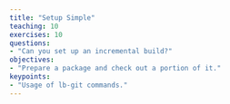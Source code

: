 ```yaml
---
title: "Setup Simple"
teaching: 10
exercises: 10
questions:
- "Can you set up an incremental build?"
objectives:
- "Prepare a package and check out a portion of it."
keypoints:
- "Usage of lb-git commands."
---
```


